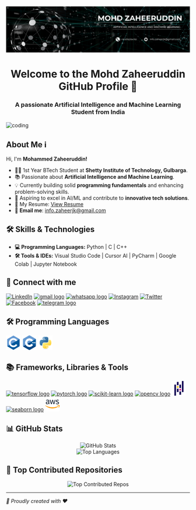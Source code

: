 ![logo](https://github.com/mdzaheerjk/mdzaheerjk/blob/main/Mohd%20zaheeruddin.png)
<h1 align="center">Welcome to the Mohd Zaheeruddin GitHub Profile 👋</h1>
<h3 align="center">A passionate Artificial Intelligence and Machine Learning Student from India</h3>

<img align="center" alt="coding" width="1000" src="https://user-images.githubusercontent.com/74038190/212749171-b84692a8-2b04-4e3b-93ca-ac14705da224.gif">

## About Me ℹ️

Hi, I'm **Mohammed Zaheeruddin!**

- 🧑‍🎓 1st Year BTech Student at **Shetty Institute of Technology, Gulbarga**.
- 📚 Passionate about **Artificial Intelligence and Machine Learning**.
- 💡 Currently building solid **programming fundamentals** and enhancing problem-solving skills.
- 🌟 Aspiring to excel in AI/ML and contribute to **innovative tech solutions**.
- 📄 My Resume: [View Resume](https://drive.google.com/file/d/1BRFUtJcT4DIlglCIl9-tNWP7xesfsd3y/view?usp=drivesdk)
- 📧 **Email me**: info.zaheerjk@gmail.com

## 🛠️ Skills & Technologies

- **💻 Programming Languages:** Python | C | C++
- **🛠️ Tools & IDEs:** Visual Studio Code | Cursor AI | PyCharm | Google Colab | Jupyter Notebook

## 🤝 Connect with me

<p align="left">
<a href="https://linkedin.com/in/zaheerjk" target="blank"><img src="https://raw.githubusercontent.com/rahuldkjain/github-profile-readme-generator/master/src/images/icons/Social/linked-in-alt.svg" alt="LinkedIn" height="30" width="40" /></a>
<a href="mailto:info.zaheerjk@gmail.com" target="blank"><img src="https://raw.githubusercontent.com/maurodesouza/profile-readme-generator/master/src/assets/icons/social/gmail/default.svg" width="40" height="30" alt="gmail logo" /></a>
<a href="https://wa.me/918762194761" target="blank"><img src="https://raw.githubusercontent.com/maurodesouza/profile-readme-generator/master/src/assets/icons/social/whatsapp/default.svg" width="40" height="30" alt="whatsapp logo" /></a>
<a href="https://instagram.com/md_zaheer_jk" target="blank"><img src="https://raw.githubusercontent.com/rahuldkjain/github-profile-readme-generator/master/src/images/icons/Social/instagram.svg" alt="Instagram" height="30" width="40" /></a>
<a href="https://twitter.com/zaheer_jk" target="blank"><img src="https://raw.githubusercontent.com/rahuldkjain/github-profile-readme-generator/master/src/images/icons/Social/twitter.svg" alt="Twitter" height="30" width="40" /></a>
<a href="https://www.facebook.com/profile.php?id=61566826091099&mibextid=ZbWKwL" target="blank"><img src="https://raw.githubusercontent.com/rahuldkjain/github-profile-readme-generator/master/src/images/icons/Social/facebook.svg" alt="Facebook" height="30" width="40" /></a>
<a href="https://t.me/zaheerjk" target="blank"><img src="https://raw.githubusercontent.com/maurodesouza/profile-readme-generator/master/src/assets/icons/social/telegram/default.svg" width="40" height="30" alt="telegram logo" /></a>
</p>

## 🛠️ Programming Languages

<p align="left"> 
<a href="https://www.cprogramming.com/" target="_blank" rel="noreferrer"><img src="https://raw.githubusercontent.com/devicons/devicon/master/icons/c/c-original.svg" alt="c" width="40" height="40"/></a> 
<a href="https://www.w3schools.com/cpp/" target="_blank" rel="noreferrer"><img src="https://raw.githubusercontent.com/devicons/devicon/master/icons/cplusplus/cplusplus-original.svg" alt="cplusplus" width="40" height="40"/></a>
<a href="https://www.python.org" target="_blank" rel="noreferrer"><img src="https://raw.githubusercontent.com/devicons/devicon/master/icons/python/python-original.svg" alt="python" width="40" height="40"/></a>
</p>

## 📚 Frameworks, Libraries & Tools

<p align="left">
<a href="https://www.tensorflow.org" target="_blank"><img src="https://www.vectorlogo.zone/logos/tensorflow/tensorflow-icon.svg" height="40" alt="tensorflow logo"/></a>
<a href="https://pytorch.org/" target="_blank"><img src="https://www.vectorlogo.zone/logos/pytorch/pytorch-icon.svg" height="40" alt="pytorch logo"/></a>
<a href="https://scikit-learn.org/" target="_blank"><img src="https://upload.wikimedia.org/wikipedia/commons/0/05/Scikit_learn_logo_small.svg" height="40" alt="scikit-learn logo"/></a>
<a href="https://opencv.org/" target="_blank"><img src="https://www.vectorlogo.zone/logos/opencv/opencv-icon.svg" height="40" alt="opencv logo"/></a>
<a href="https://pandas.pydata.org/" target="_blank"><img src="https://raw.githubusercontent.com/devicons/devicon/2ae2a900d2f041da66e950e4d48052658d850630/icons/pandas/pandas-original.svg" height="40" alt="pandas logo"/></a>
<a href="https://seaborn.pydata.org/" target="_blank"><img src="https://seaborn.pydata.org/_images/logo-mark-lightbg.svg" height="40" alt="seaborn logo"/></a>
<a href="https://aws.amazon.com" target="_blank"><img src="https://raw.githubusercontent.com/devicons/devicon/master/icons/amazonwebservices/amazonwebservices-original-wordmark.svg" height="40" alt="aws logo"/></a>
</p>

## 📊 GitHub Stats

<div align="center">
    <img src="https://github-readme-stats.vercel.app/api?username=mdzaheerjk&theme=dark&hide_border=false&include_all_commits=true&count_private=true" alt="GitHub Stats" />
</div>

<div align="center">
    <img src="https://github-readme-stats.vercel.app/api/top-langs/?username=mdzaheerjk&theme=dark&hide_border=false&include_all_commits=true&count_private=true&layout=compact" alt="Top Languages" />
</div>

## 🚀 Top Contributed Repositories

<div align="center">
    <img src="https://github-contributor-stats.vercel.app/api?username=mdzaheerjk&limit=5&theme=radical&combine_all_yearly_contributions=true" alt="Top Contributed Repos" />
</div>

---

*🚀 Proudly created with ❤️*
